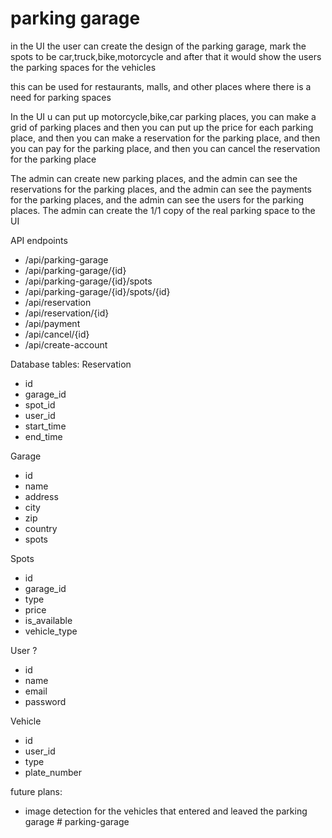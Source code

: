 # parking garage

in the UI the user can create the design of the parking garage, mark the spots to be car,truck,bike,motorcycle
and after that it would show the users the parking spaces for the vehicles

this can be used for restaurants, malls, and other places where there is a need for parking spaces


In the UI u can put up motorcycle,bike,car parking places, you can make a grid of parking places and then you can put up the price for each parking place, and then you can make a reservation for the parking place, and then you can pay for the parking place, and then you can cancel the reservation for the parking place

The admin can create new parking places, and the admin can see the reservations for the parking places, and the admin can see the payments for the parking places, and the admin can see the users for the parking places. The admin can create the 1/1 copy of the real parking space to the UI


API endpoints
- /api/parking-garage
- /api/parking-garage/{id}
- /api/parking-garage/{id}/spots
- /api/parking-garage/{id}/spots/{id}
- /api/reservation
- /api/reservation/{id}
- /api/payment
- /api/cancel/{id}
- /api/create-account

Database tables:
Reservation
- id
- garage_id
- spot_id
- user_id
- start_time
- end_time
<!-- - payment_id maybe-->

Garage
- id
- name
- address
- city
- zip
- country
- spots

Spots
- id
- garage_id
- type
- price
- is_available
- vehicle_type

User ?
- id
- name
- email
- password

Vehicle
- id
- user_id
- type
- plate_number




future plans:
- image detection for the vehicles that entered and leaved the parking garage
#   p a r k i n g - g a r a g e  
 